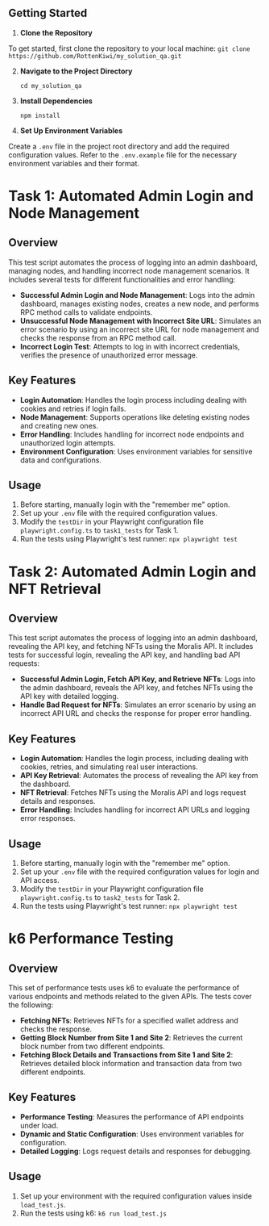 ## Getting Started

1. **Clone the Repository**

To get started, first clone the repository to your local machine: ```git clone https://github.com/RottenKiwi/my_solution_qa.git```

2. **Navigate to the Project Directory**   

    ```cd my_solution_qa```

3. **Install Dependencies**

    ```npm install```

4. **Set Up Environment Variables**

Create a ```.env``` file in the project root directory and add the required configuration values. Refer to the ```.env.example``` file for the necessary environment variables and their format.



# Task 1: Automated Admin Login and Node Management

## Overview
This test script automates the process of logging into an admin dashboard, managing nodes, and handling incorrect node management scenarios. It includes several tests for different functionalities and error handling:

- **Successful Admin Login and Node Management**: Logs into the admin dashboard, manages existing nodes, creates a new node, and performs RPC method calls to validate endpoints.
- **Unsuccessful Node Management with Incorrect Site URL**: Simulates an error scenario by using an incorrect site URL for node management and checks the response from an RPC method call.
- **Incorrect Login Test**: Attempts to log in with incorrect credentials, verifies the presence of unauthorized error message.

## Key Features
- **Login Automation**: Handles the login process including dealing with cookies and retries if login fails.
- **Node Management**: Supports operations like deleting existing nodes and creating new ones.
- **Error Handling**: Includes handling for incorrect node endpoints and unauthorized login attempts.
- **Environment Configuration**: Uses environment variables for sensitive data and configurations.

## Usage
1. Before starting, manually login with the "remember me" option.
2. Set up your `.env` file with the required configuration values.
3. Modify the `testDir` in your Playwright configuration file `playwright.config.ts` to `task1_tests` for Task 1.
4. Run the tests using Playwright's test runner: ```npx playwright test```

# Task 2: Automated Admin Login and NFT Retrieval

## Overview
This test script automates the process of logging into an admin dashboard, revealing the API key, and fetching NFTs using the Moralis API. It includes tests for successful login, revealing the API key, and handling bad API requests:

- **Successful Admin Login, Fetch API Key, and Retrieve NFTs**: Logs into the admin dashboard, reveals the API key, and fetches NFTs using the API key with detailed logging.
- **Handle Bad Request for NFTs**: Simulates an error scenario by using an incorrect API URL and checks the response for proper error handling.

## Key Features
- **Login Automation**: Handles the login process, including dealing with cookies, retries, and simulating real user interactions.
- **API Key Retrieval**: Automates the process of revealing the API key from the dashboard.
- **NFT Retrieval**: Fetches NFTs using the Moralis API and logs request details and responses.
- **Error Handling**: Includes handling for incorrect API URLs and logging error responses.

## Usage
1. Before starting, manually login with the "remember me" option.
2. Set up your `.env` file with the required configuration values for login and API access.
3. Modify the `testDir` in your Playwright configuration file `playwright.config.ts` to `task2_tests` for Task 2.
4. Run the tests using Playwright's test runner: ```npx playwright test```

# k6 Performance Testing

## Overview
This set of performance tests uses k6 to evaluate the performance of various endpoints and methods related to the given APIs. The tests cover the following:

- **Fetching NFTs**: Retrieves NFTs for a specified wallet address and checks the response.
- **Getting Block Number from Site 1 and Site 2**: Retrieves the current block number from two different endpoints.
- **Fetching Block Details and Transactions from Site 1 and Site 2**: Retrieves detailed block information and transaction data from two different endpoints.

## Key Features
- **Performance Testing**: Measures the performance of API endpoints under load.
- **Dynamic and Static Configuration**: Uses environment variables for configuration.
- **Detailed Logging**: Logs request details and responses for debugging.

## Usage
1. Set up your environment with the required configuration values inside ```load_test.js```.
3. Run the tests using k6: ```k6 run load_test.js```